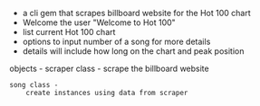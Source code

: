 - a cli gem that scrapes billboard website for the Hot 100 chart
- Welcome the user "Welcome to Hot 100"
- list current Hot 100 chart
- options to input number of a song for more details
- details will include how long on the chart and peak position

objects - 
    scraper class - 
        scrape the billboard website

    song class - 
        create instances using data from scraper

